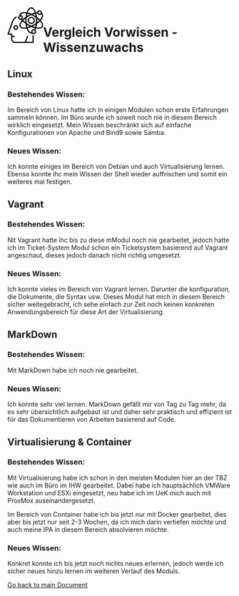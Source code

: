 <img align="left" width="80" height="80" src="./img/../../img/knowledge-logo.png" alt="Wissen">

# Vergleich Vorwissen - Wissenzuwachs
## Linux
### Bestehendes Wissen: 
Im Bereich von Linux hatte ich in einigen Modulen schon erste Erfahrungen sammeln können. Im Büro wurde ich soweit noch nie in diesem Bereich wirklich eingesetzt. Mein Wissen beschränkt sich auf einfache Konfigurationen von Apache und Bind9 sowie Samba.

### Neues Wissen:
Ich konnte einiges im Bereich von Debian und auch Virtualisierung lernen. Ebenso konnte ihc mein Wissen der Shell wieder auffrischen und somit ein weiteres mal festigen.

## Vagrant
### Bestehendes Wissen:
Nit Vagrant hatte ihc bis zu diese mModul noch nie gearbeitet, jedoch hatte ich im Ticket-System Modul schon ein Ticketsystem basierend auf Vagrant angeschaut, dieses jedoch danach nicht richtig umgesetzt.

### Neues Wissen:
Ich konnte vieles im Bereich von Vagrant lernen. Darunter die konfiguration, die Dokumente, die Syntax usw. Dieses Modul hat mich in diesem Bereich sicher weitegebracht, ich sehe einfach zur Zeit noch keinen konkreten Anwendungsbereich für diese Art der Virtualisierung.

## MarkDown
### Bestehendes Wissen:
Mit MarkDown habe ich noch nie gearbeitet.

### Neues Wissen:
Ich konnte sehr viel lernen. MarkDown gefällt mir von Tag zu Tag mehr, da es sehr übersichtlich aufgebaut ist und daher sehr praktisch und effizient ist für das Dokumentieren von Arbeiten basierend auf Code.

## Virtualisierung & Container
### Bestehendes Wissen:
Mit Virtualisierung habe ich schon in den meisten Modulen hier an der TBZ wie auch im Büro im IHW gearbeitet. Dabei habe ich hauptsächlich VMWare Workstation und ESXi eingesetzt, neu habe ich im UeK mich auch mit ProxMox auseinandergesetzt.

Im Bereich von Container habe ich bis jetzt nur mit Docker gearbeitet, dies aber bis jetzt nur seit 2-3 Wochen, da ich mich darin vertiefen möchte und auch meine IPA in diesem Bereich absolvieren möchte.

### Neues Wissen:
Konkret konnte ich bis jetzt noch nichts neues erlernen, jedoch werde ich sicher neues hinzu lernen im weiteren Verlauf des Moduls.


[Go back to main Document](https://github.com/Daddey69/Modul_300/blob/master/README.md)